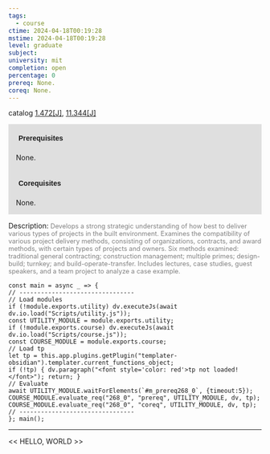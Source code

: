 ```yaml
---
tags:
  - course
ctime: 2024-04-18T00:19:28
mstime: 2024-04-18T00:19:28
level: graduate
subject: 
university: mit
completion: open
percentage: 0
prereq: None.
coreq: None.
---
```


catalog [1.472[J]](http://student.mit.edu/catalog/m1b.html#1.472), [11.344[J]](http://student.mit.edu/catalog/m11c.html#11.344)

<span style="display: block; padding: 15px; background-color: rgb(100, 100, 100, 0.2);"><font id="m_prereq268_0" style="display: block; font-family: Arial, sans-serif; font-weight: bold; padding: 5px">Prerequisites</font><br><span id="prereq268_0">None.</span></span>
<span style="display: block; padding: 15px; background-color: rgb(100, 100, 100, 0.2);"><font id="m_coreq268_0" style="display: block; font-family: Arial, sans-serif; font-weight: bold; padding: 5px">Corequisites</font><br><span id="coreq268_0">None.</span></span>

<font style="">Description:</font>
<font style="color: grey; font-size: 0.8rem;">Develops a strong strategic understanding of how best to deliver various types of projects in the built environment. Examines the compatibility of various project delivery methods, consisting of organizations, contracts, and award methods, with certain types of projects and owners. Six methods examined: traditional general contracting; construction management; multiple primes; design-build; turnkey; and build-operate-transfer. Includes lectures, case studies, guest speakers, and a team project to analyze a case example.</font>

```dataviewjs
const main = async _ => {
// --------------------------------
// Load modules
if (!module.exports.utility) dv.executeJs(await dv.io.load("Scripts/utility.js"));
const UTILITY_MODULE = module.exports.utility;
if (!module.exports.course) dv.executeJs(await dv.io.load("Scripts/course.js"));
const COURSE_MODULE = module.exports.course;
// Load tp
let tp = this.app.plugins.getPlugin("templater-obsidian").templater.current_functions_object;
if (!tp) { dv.paragraph("<font style='color: red'>tp not loaded!</font>"); return; }
// Evaluate
await UTILITY_MODULE.waitForElements(`#m_prereq268_0`, {timeout:5});
COURSE_MODULE.evaluate_req("268_0", "prereq", UTILITY_MODULE, dv, tp);
COURSE_MODULE.evaluate_req("268_0", "coreq", UTILITY_MODULE, dv, tp);
// --------------------------------
}; main();
```

---

<< HELLO, WORLD >>
